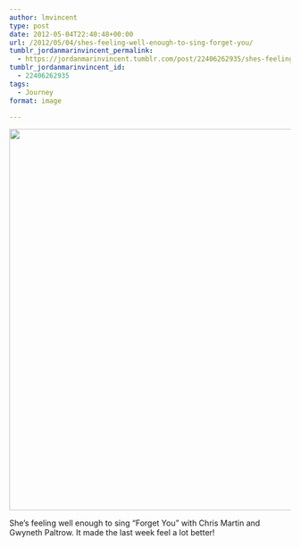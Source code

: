 ```yaml
---
author: lmvincent
type: post
date: 2012-05-04T22:40:48+00:00
url: /2012/05/04/shes-feeling-well-enough-to-sing-forget-you/
tumblr_jordanmarinvincent_permalink:
  - https://jordanmarinvincent.tumblr.com/post/22406262935/shes-feeling-well-enough-to-sing-forget-you
tumblr_jordanmarinvincent_id:
  - 22406262935
tags:
  - Journey
format: image

---
```

<img loading="lazy" src="https://jordansjourney.files.wordpress.com/2012/05/tumblr_m3isc0pzx31rn5v6ko1_1280.png" alt="" width="1024" height="683" class="alignnone size-full wp-image-157" />

She&rsquo;s feeling well enough to sing &ldquo;Forget You&rdquo; with Chris Martin and Gwyneth Paltrow. It made the last week feel a lot better!